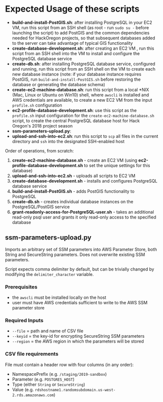 # Expected Usage of these scripts

* **build-and-install-PostGIS.sh**: after installing PostgreSQL in your EC2 VM, run this script from an SSH shell (as root - run `sudo su -` before launching the script) to add PostGIS and the common dependencies needed for HackOregon projects, so that subsequent databases added to the server can take advantage of typical GIS functionality
* **create-database-development.sh**: after creating an EC2 VM , run this script from an SSH shell into the VM to install and configure the PostgreSQL database service
* **create-db.sh**: after installing PostgreSQL database service, configured and running, run this script from an SSH shell on the VM to create each new database instance (note: if your database instance requires PostGIS, run `build-and-install-PostGIS.sh` before restoring the database or generating the database schema)
* **create-ec2-machine-database.sh**: run this script from a local \*NIX (Mac, Linux or Ubuntu on Win10) shell, where `awscli` is installed and AWS credentials are available, to create a new EC2 VM from the input `profile.sh` configuration
* **ec2-profile-database-development.sh**: use this script as the `profile.sh` input configuration for the `create-ec2-machine-database.sh` script, to create the central PostgreSQL database host for Hack Oregon's 2018 project season
* **ssm-parameters-upload.py**: 
* **upload-and-ssh-into-ec2.sh**: run this script to `scp` all files in the current directory and `ssh` into the designated SSH-enabled host

Order of operations, from scratch:
1. **create-ec2-machine-database.sh** - create an EC2 VM (using **ec2-profile-database-development.sh** to set the unique settings for this database)
2. **upload-and-ssh-into-ec2.sh** - uploads all scripts to EC2 VM
3. **create-database-development.sh** - installs and configures PostgreSQL database service
4. **build-and-install-PostGIS.sh** - adds PostGIS functionality to PostgreSQL
5. **create-db.sh** - creates individual database instances on the PostgreSQL/PostGIS service
6. **grant-readonly-access-for-PostgreSQL-user.sh** - takes an additional read-only psql user and grants it only read-only access to the specified database

## ssm-parameters-upload.py

Imports an arbitrary set of SSM parameters into AWS Parameter Store, both String and SecureString parameters.  Does not overwrite existing SSM parameters.

Script expects comma delimiter by default, but can be trivially changed by modifying the `delimiter_character` variable.

### Prerequisites

* the `awscli` must be installed locally on the host
* user must have AWS credentials sufficient to write to the AWS SSM parameter store

### Required Inputs

* `--file` = path and name of CSV file
* `--keyid` = the key-id for encrypting SecureString SSM parameters
* `--region` = the AWS region in which the parameters will be stored

### CSV file requirements

File must contain a header row with four columns (in any order):

* NamespacePrefix (e.g. `/staging/2019-sandbox`)
* Parameter (e.g. `POSTGRES_HOST`)
* Type (either `String` or `SecureString`)
* Value (e.g. `rdshostname1.randomsubdomain.us-west-2.rds.amazonaws.com`)
